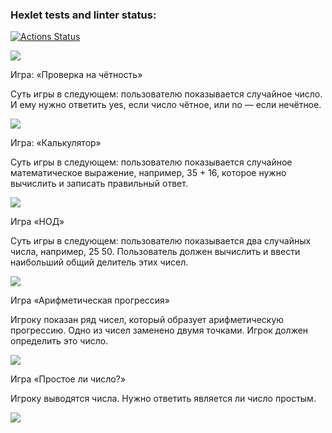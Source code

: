 ### Hexlet tests and linter status:
[![Actions Status](https://github.com/AlloKuz/python-project-49/actions/workflows/hexlet-check.yml/badge.svg)](https://github.com/AlloKuz/python-project-49/actions)

<a href="https://codeclimate.com/github/AlloKuz/python-project-49/maintainability"><img src="https://api.codeclimate.com/v1/badges/d8fc2c7390e46fd8c6dc/maintainability" /></a>

Игра: «Проверка на чётность»

Суть игры в следующем: пользователю показывается случайное число. И ему нужно ответить yes, если число чётное, или no — если нечётное.

<a href="https://asciinema.org/a/swPGad4Pd63sE8mad5aRZQI4G" target="_blank"><img src="https://asciinema.org/a/swPGad4Pd63sE8mad5aRZQI4G.svg" /></a>

Игра: «Калькулятор»

Суть игры в следующем: пользователю показывается случайное математическое выражение, например, 35 + 16, которое нужно вычислить и записать правильный ответ.

<a href="https://asciinema.org/a/LuLmGmkrXyczNoK71Wl9fyECc" target="_blank"><img src="https://asciinema.org/a/LuLmGmkrXyczNoK71Wl9fyECc.svg" /></a>

Игра «НОД»

Суть игры в следующем: пользователю показывается два случайных числа, например, 25 50. Пользователь должен вычислить и ввести наибольший общий делитель этих чисел.

<a href="https://asciinema.org/a/yM11P6IgSaeULCvBXueZSNWmR" target="_blank"><img src="https://asciinema.org/a/yM11P6IgSaeULCvBXueZSNWmR.svg" /></a>

Игра «Арифметическая прогрессия»

Игроку показан ряд чисел, который образует арифметическую прогрессию. Одно из чисел заменено двумя точками. Игрок должен определить это число.

<a href="https://asciinema.org/a/HnGy4YVDIZ7PBUf0P9PgxkCSq" target="_blank"><img src="https://asciinema.org/a/HnGy4YVDIZ7PBUf0P9PgxkCSq.svg" /></a>

Игра «Простое ли число?»

Игроку выводятся числа. Нужно ответить является ли число простым.

<a href="https://asciinema.org/a/jpsWl3MJGTwOaCDlaxyIWmoVw" target="_blank"><img src="https://asciinema.org/a/jpsWl3MJGTwOaCDlaxyIWmoVw.svg" /></a>